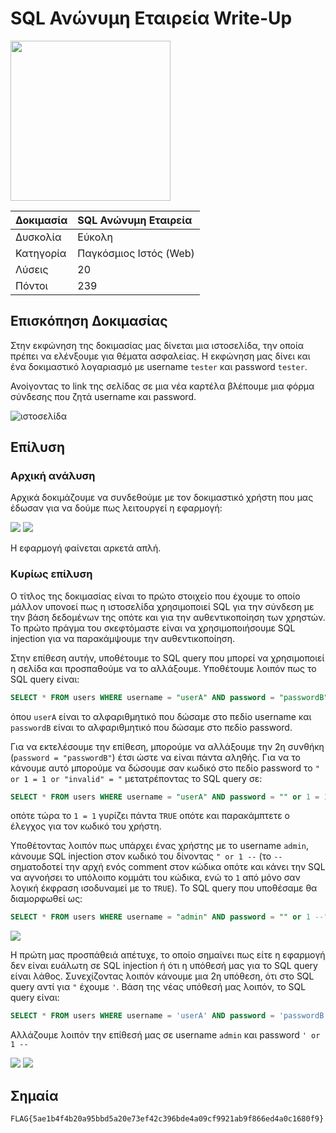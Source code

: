 # SQL Ανώνυμη Εταιρεία Write-Up

<img width="256" src="../../challenges-images/challenge_04.png">

| Δοκιμασία | SQL Ανώνυμη Εταιρεία |
| :------- | :----- |
| Δυσκολία | Εύκολη |
| Κατηγορία | Παγκόσμιος Ιστός (Web) |
| Λύσεις | 20 |
| Πόντοι | 239 |

## Επισκόπηση Δοκιμασίας

Στην εκφώνηση της δοκιμασίας μας δίνεται μια ιστοσελίδα, την οποία πρέπει να ελένξουμε για θέματα ασφαλείας. Η εκφώνηση μας δίνει και ένα δοκιμαστικό λογαριασμό με username `tester` και password `tester`.

Ανοίγοντας το link της σελίδας σε μια νέα καρτέλα βλέπουμε μια φόρμα σύνδεσης που ζητά username και password.

![ιστοσελίδα](image-1-website.png)

## Επίλυση
### Αρχική ανάλυση

Αρχικά δοκιμάζουμε να συνδεθούμε με τον δοκιμαστικό χρήστη που μας έδωσαν για να δούμε πως λειτουργεί η εφαρμογή:

![](image-2-login.png)
![](image-3-login.png)

Η εφαρμογή φαίνεται αρκετά απλή.

### Κυρίως επίλυση

Ο τίτλος της δοκιμασίας είναι το πρώτο στοιχείο που έχουμε το οποίο μάλλον υπονοεί πως η ιστοσελίδα χρησιμοποιεί SQL για την σύνδεση με την βάση δεδομένων της οπότε και για την αυθεντικοποίηση των χρηστών. Το πρώτο πράγμα του σκεφτόμαστε είναι να χρησιμοποιήσουμε SQL injection για να παρακάμψουμε την αυθεντικοποίηση.

Στην επίθεση αυτήν, υποθέτουμε το SQL query που μπορεί να χρησιμοποιεί η σελίδα και προσπαθούμε να το αλλάξουμε. Υποθέτουμε λοιπόν πως το SQL query είναι:
```sql
SELECT * FROM users WHERE username = "userA" AND password = "passwordB";
```
όπου `userA` είναι το αλφαριθμητικό που δώσαμε στο πεδίο username και `passwordB` είναι το αλφαριθμητικό που δώσαμε στο πεδίο password.

Για να εκτελέσουμε την επίθεση, μπορούμε να αλλάξουμε την 2η συνθήκη (`password = "passwordB"`) έτσι ώστε να είναι πάντα αληθής. Για να το κάνουμε αυτό μπορούμε να δώσουμε σαν κωδικό στο πεδίο password το `" or 1 = 1 or "invalid" = "` μετατρέποντας το SQL query σε:
```sql
SELECT * FROM users WHERE username = "userA" AND password = "" or 1 = 1 or "invalid" = "";
```
οπότε τώρα το `1 = 1` γυρίζει πάντα `TRUE` οπότε και παρακάμπτετε ο έλεγχος για τον κωδικό του χρήστη.


Υποθέτοντας λοιπόν πως υπάρχει ένας χρήστης με το username `admin`, κάνουμε SQL injection στον κωδικό του δίνοντας `" or 1 --` (το `--` σηματοδοτεί την αρχή ενός comment στον κώδικα οπότε και κάνει την SQL να αγνοήσει το υπόλοιπο κομμάτι του κώδικα, ενώ το `1` από μόνο σαν λογική έκφραση ισοδυναμεί με το `TRUE`). Το SQL query που υποθέσαμε θα διαμορφωθεί ως:
```sql
SELECT * FROM users WHERE username = "admin" AND password = "" or 1 --";
```
![](image-4-sql-injection.png)

Η πρώτη μας προσπάθειά απέτυχε, το οποίο σημαίνει πως είτε η εφαρμογή δεν είναι ευάλωτη σε SQL injection ή ότι η υπόθεσή μας για το SQL query είναι λάθος. Συνεχίζοντας λοιπόν κάνουμε μια 2η υπόθεση, ότι στο SQL query αντί για `"` έχουμε `'`. Βάση της νέας υπόθεσή μας λοιπόν, το SQL query είναι:
```sql
SELECT * FROM users WHERE username = 'userA' AND password = 'passwordB';
```

Αλλάζουμε λοιπόν την επίθεσή μας σε username `admin` και password `' or 1 --`

![](image-5-sql-injection.png)
![](image-6-sql-injection.png)

## Σημαία

```
FLAG{5ae1b4f4b20a95bbd5a20e73ef42c396bde4a09cf9921ab9f866ed4a0c1680f9}
```
